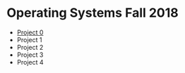 # Operating Systems Fall 2018

* [Project 0](/doc/Project0.md)
* Project 1
* Project 2
* Project 3
* Project 4

